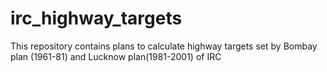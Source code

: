 # irc_highway_targets
This repository contains plans to calculate highway targets set by Bombay plan (1961-81) and Lucknow plan(1981-2001) of IRC
